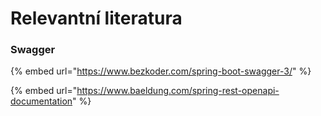 # Relevantní literatura

### Swagger

{% embed url="https://www.bezkoder.com/spring-boot-swagger-3/" %}

{% embed url="https://www.baeldung.com/spring-rest-openapi-documentation" %}
